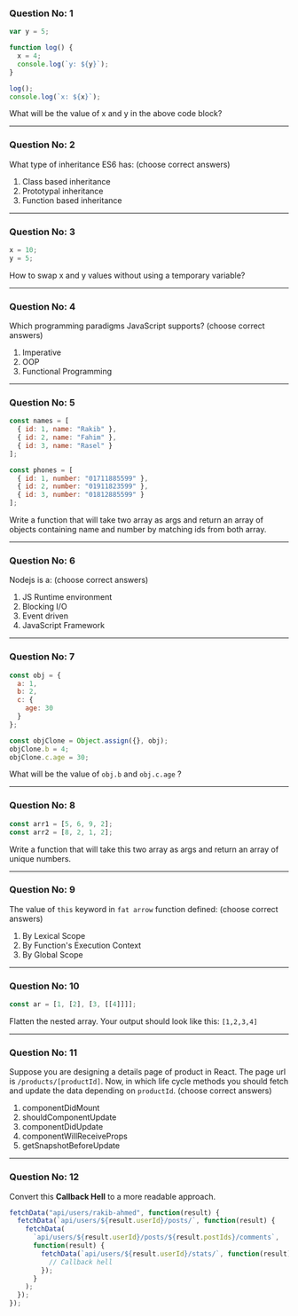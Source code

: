 ### Question No: 1

```js
var y = 5;

function log() {
  x = 4;
  console.log(`y: ${y}`);
}

log();
console.log(`x: ${x}`);
```

What will be the value of x and y in the above code block?

---

### Question No: 2

What type of inheritance ES6 has: (choose correct answers)

1. Class based inheritance
2. Prototypal inheritance
3. Function based inheritance

---

### Question No: 3

```js
x = 10;
y = 5;
```

How to swap x and y values without using a temporary variable?

---

### Question No: 4

Which programming paradigms JavaScript supports? (choose correct answers)

1. Imperative
2. OOP
3. Functional Programming

---

### Question No: 5

```js
const names = [
  { id: 1, name: "Rakib" },
  { id: 2, name: "Fahim" },
  { id: 3, name: "Rasel" }
];

const phones = [
  { id: 1, number: "01711885599" },
  { id: 2, number: "01911823599" },
  { id: 3, number: "01812885599" }
];
```

Write a function that will take two array as args and return an array of objects containing name and number by matching ids from both array.

---

### Question No: 6

Nodejs is a: (choose correct answers)

1. JS Runtime environment
2. Blocking I/O
3. Event driven
4. JavaScript Framework

---

### Question No: 7

```js
const obj = {
  a: 1,
  b: 2,
  c: {
    age: 30
  }
};

const objClone = Object.assign({}, obj);
objClone.b = 4;
objClone.c.age = 30;
```

What will be the value of `obj.b` and `obj.c.age` ?

---

### Question No: 8

```js
const arr1 = [5, 6, 9, 2];
const arr2 = [8, 2, 1, 2];
```

Write a function that will take this two array as args and return an array of unique numbers.

---

### Question No: 9

The value of `this` keyword in `fat arrow` function defined: (choose correct answers)

1. By Lexical Scope
2. By Function's Execution Context
3. By Global Scope

---

### Question No: 10

```js
const ar = [1, [2], [3, [[4]]]];
```

Flatten the nested array. Your output should look like this:
`[1,2,3,4]`

---

### Question No: 11

Suppose you are designing a details page of product in React. The page url is `/products/[productId]`. Now, in which life cycle methods you should fetch and update the data depending on `productId`. (choose correct answers)

1. componentDidMount
2. shouldComponentUpdate
3. componentDidUpdate
4. componentWillReceiveProps
5. getSnapshotBeforeUpdate

---

### Question No: 12

Convert this **Callback Hell** to a more readable approach.

```js
fetchData("api/users/rakib-ahmed", function(result) {
  fetchData(`api/users/${result.userId}/posts/`, function(result) {
    fetchData(
      `api/users/${result.userId}/posts/${result.postIds}/comments`,
      function(result) {
        fetchData(`api/users/${result.userId}/stats/`, function(result) {
          // Callback hell
        });
      }
    );
  });
});
```
